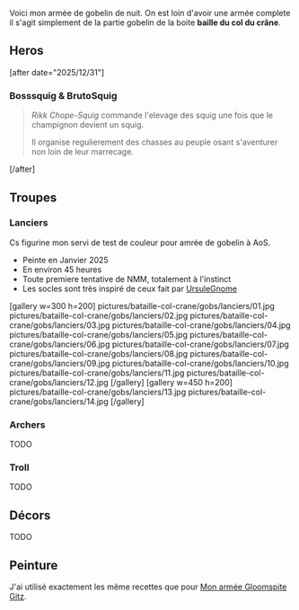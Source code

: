 
Voici mon armée de gobelin de nuit. 
On est loin d'avoir une armée complete il s'agit simplement de la partie gobelin de la boite **baille du col du crâne**.

## Heros

[after date="2025/12/31"]
### Bosssquig & BrutoSquig

>_Rikk Chope-Squig_ commande l'elevage des squig une fois que le champignon devient un squig. 
>
>Il organise regulierement des chasses au peuple osant s'aventurer non loin de leur marrecage.

[/after]
## Troupes

### Lanciers 

Cs figurine mon servi de test de couleur pour amrée de gobelin à AoS.

* Peinte en Janvier 2025
* En environ 45 heures
* Toute premiere tentative de NMM, totalement à l'instinct
* Les socles sont très inspiré de ceux fait par [UrsuleGnome](https://www.twitch.tv/ursulegnome)

[gallery w=300 h=200]
pictures/bataille-col-crane/gobs/lanciers/01.jpg
pictures/bataille-col-crane/gobs/lanciers/02.jpg
pictures/bataille-col-crane/gobs/lanciers/03.jpg
pictures/bataille-col-crane/gobs/lanciers/04.jpg
pictures/bataille-col-crane/gobs/lanciers/05.jpg
pictures/bataille-col-crane/gobs/lanciers/06.jpg
pictures/bataille-col-crane/gobs/lanciers/07.jpg
pictures/bataille-col-crane/gobs/lanciers/08.jpg
pictures/bataille-col-crane/gobs/lanciers/09.jpg
pictures/bataille-col-crane/gobs/lanciers/10.jpg
pictures/bataille-col-crane/gobs/lanciers/11.jpg
pictures/bataille-col-crane/gobs/lanciers/12.jpg
[/gallery]
[gallery w=450 h=200]
pictures/bataille-col-crane/gobs/lanciers/13.jpg
pictures/bataille-col-crane/gobs/lanciers/14.jpg
[/gallery]

### Archers

TODO

### Troll

TODO

## Décors

TODO

## Peinture

J'ai utilisé exactement les même recettes que pour [Mon armée Gloomspite Gitz](2025/armee-gloomspite-gitz.html).
